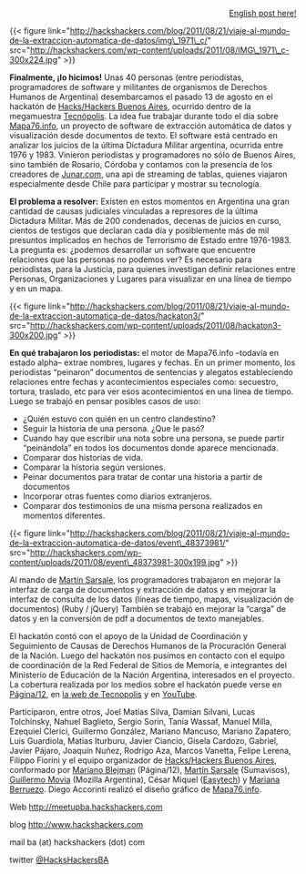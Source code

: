 <p style="text-align: right">
  <a href="http://wp.me/pO4rB-Vr">English post here!</a>
</p>

{{< figure link="http://hackshackers.com/blog/2011/08/21/viaje-al-mundo-de-la-extraccion-automatica-de-datos/img\_1971\_c/" src="http://hackshackers.com/wp-content/uploads/2011/08/IMG\_1971\_c-300x224.jpg" >}}

**Finalmente, ¡lo hicimos!** Unas 40 personas (entre periodistas, programadores de software y militantes de organismos de Derechos Humanos de Argentina) desembarcamos el pasado 13 de agosto en el hackatón de [Hacks/Hackers Buenos Aires][1], ocurrido dentro de la megamuestra [Tecnópolis][2]. La idea fue trabajar durante todo el día sobre [Mapa76.info][3], un proyecto de software de extracción automática de datos y visualización desde documentos de texto. El software está centrado en analizar los juicios de la última Dictadura Militar argentina, ocurrida entre 1976 y 1983. Vinieron periodistas y programadores no sólo de Buenos Aires, sino también de Rosario, Córdoba y contamos con la presencia de los creadores de [Junar.com][4], una api de streaming de tablas, quienes viajaron especialmente desde Chile para participar y mostrar su tecnología.

**El problema a resolver:** Existen en estos momentos en Argentina una gran cantidad de causas judiciales vinculadas a represores de la última Dictadura Militar. Más de 200 condenados, decenas de juicios en curso, cientos de testigos que declaran cada día y posiblemente más de mil presuntos implicados en hechos de Terrorismo de Estado entre 1976-1983. La pregunta es: ¿podemos desarrollar un software que encuentre relaciones que las personas no podemos ver? Es necesario para periodistas, para la Justicia, para quienes investigan definir relaciones entre Personas, Organizaciones y Lugares para visualizar en una línea de tiempo y en un mapa.

{{< figure link="http://hackshackers.com/blog/2011/08/21/viaje-al-mundo-de-la-extraccion-automatica-de-datos/hackaton3/" src="http://hackshackers.com/wp-content/uploads/2011/08/hackaton3-300x200.jpg" >}}

**En qué trabajaron los periodistas:** el motor de Mapa76.info &#8211;todavía en estado alpha&#8211; extrae nombres, lugares y fechas. En un primer momento, los periodistas &#8220;peinaron&#8221; documentos de sentencias y alegatos estableciendo relaciones entre fechas y acontecimientos especiales como: secuestro, tortura, traslado, etc para ver esos acontecimientos en una línea de tiempo. Luego se trabajó en pensar posibles casos de uso:

  * ¿Quién estuvo con quién en un centro clandestino?
  * Seguir la historia de una persona. ¿Que le pasó?
  * Cuando hay que escribir una nota sobre una persona, se puede partir “peinándola” en todos los documentos donde aparece mencionada.
  * Comparar dos historias de vida.
  * Comparar la historia según versiones.
  * Peinar documentos para tratar de contar una historia a partir de documentos
  * Incorporar otras fuentes como diarios extranjeros.
  * Comparar dos testimonios de una misma persona realizados en momentos diferentes.

{{< figure link="http://hackshackers.com/blog/2011/08/21/viaje-al-mundo-de-la-extraccion-automatica-de-datos/event\_48373981/" src="http://hackshackers.com/wp-content/uploads/2011/08/event\_48373981-300x199.jpg" >}}

Al mando de [Martín Sarsale][5], los programadores trabajaron en mejorar la interfaz de carga de documentos y extracción de datos y en mejorar la interfaz de consulta de los datos (líneas de tiempo, mapas, visualización de documentos) (Ruby / jQuery) También se trabajó en mejorar la &#8220;carga&#8221; de datos y en la conversión de pdf a documentos de texto manejables.

El hackatón contó con el apoyo de la Unidad de Coordinación y Seguimiento de Causas de Derechos Humanos de la Procuración General de la Nación. Luego del hackatón nos pusimos en contacto con el equipo de coordinación de la Red Federal de Sitios de Memoria, e integrantes del Ministerio de Educación de la Nación Argentina, interesados en el proyecto. La cobertura realizada por los medios sobre el hackatón puede verse en [Página/12][6], en [la web de Tecnopolis][7] y en [YouTube][8].

Participaron, entre otros, Joel Matías Silva, Damian Silvani, Lucas Tolchinsky, Nahuel Baglieto, Sergio Sorin, Tania Wassaf, Manuel Milla, Ezequiel Clerici, Guillermo González, Mariano Mancuso, Mariano Zapatero, Luis Guardiola, Matias Iturburu, Javier Ciancio, Gisela Cardozo, Gabriel, Javier Pájaro, Joaquín Nuñez, Rodrigo Aza, Marcos Vanetta, Felipe Lerena, Filippo Fiorini y el equipo organizador de [Hacks/Hackers Buenos Aires][1], conformado por [Mariano Blejman][9] (Página/12), [Martín Sarsale][5] (Sumavisos), [Guillermo Movia][10] (Mozilla Argentina), César Miquel ([Easytech][11]) y [Mariana Berruezo][12]. Diego Accorinti realizó el diseño gráfico de [Mapa76.info][13].

Web <http://meetupba.hackshackers.com>

blog <http://www.hackshackers.com>

mail ba (at) hackshackers (dot) com

twitter [@HacksHackersBA][14]

 [1]: http://meetupba.hackshackers.com
 [2]: http://www.tecnopolis.ar
 [3]: http://www.mapa76.info
 [4]: http://www.junar.com
 [5]: http://www.twitter.com/runixo
 [6]: http://www.pagina12.com.ar/diario/sociedad/3-174379-2011-08-13.html
 [7]: http://tecnopolis.ar/noticiasdetecnopolis/?p=2943
 [8]: http://www.youtube.com/watch?v=0ByvJ7J2_TY
 [9]: http://www.twitter.com/blejman
 [10]: http://www.twitter.com/deimidis
 [11]: http://www.easytech.com.ar
 [12]: http://www.twitter.com/Myberru
 [13]: http://mapa76.info
 [14]: http://www.twitter.com/HacksHackersBA